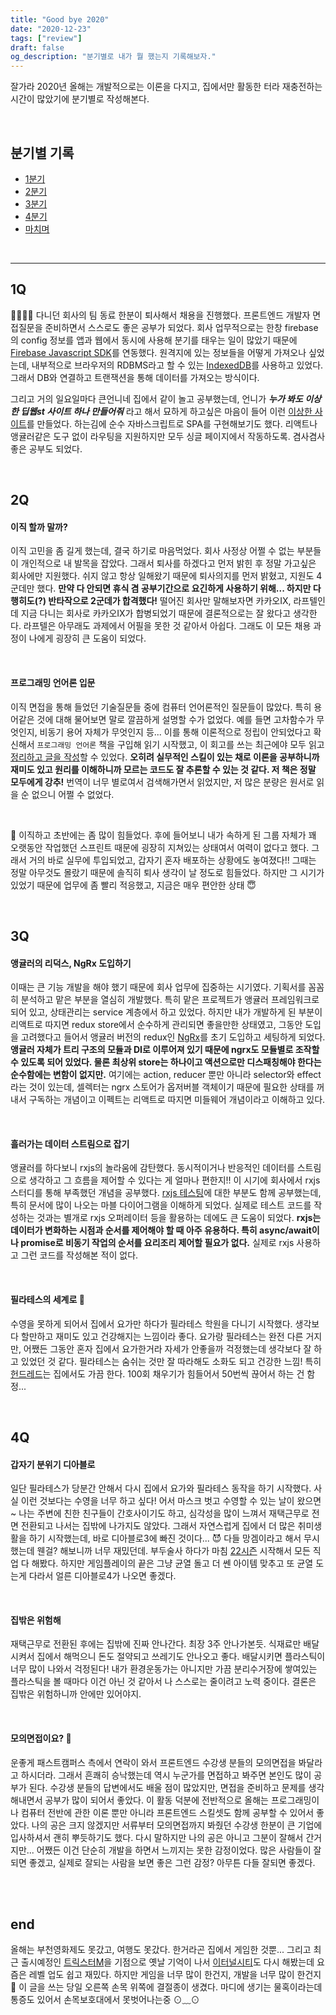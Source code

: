 ```yaml
---
title: "Good bye 2020"
date: "2020-12-23"
tags: ["review"]
draft: false
og_description: "분기별로 내가 뭘 했는지 기록해보자."
---
```


잘가라 2020년
올해는 개발적으로는 이론을 다지고, 집에서만 활동한 터라 재충전하는 시간이 많았기에 분기별로 작성해본다.

<br />

## 분기별 기록

- [1분기](#1q)
- [2분기](#2q)
- [3분기](#3q)
- [4분기](#4q)
- [마치며](#end)


<br />

---

## 1Q

🙂🙃🙂🙃
다니던 회사의 팀 동료 한분이 퇴사해서 채용을 진행했다. 프론트엔드 개발자 면접질문을 준비하면서 스스로도 좋은 공부가 되었다. 회사 업무적으로는 한창 firebase의 config 정보를 앱과 웹에서 동시에 사용해 분기를 태우는 일이 많았기 때문에 [Firebase Javascript SDK](https://firebase.google.com/docs/reference/js)를 연동했다. 원격지에 있는 정보들을 어떻게 가져오나 싶었는데, 내부적으로 브라우저의 RDBMS라고 할 수 있는 [IndexedDB](https://developer.mozilla.org/ko/docs/Web/API/IndexedDB_API)를 사용하고 있었다. 그래서 DB와 연결하고 트랜잭션을 통해 데이터를 가져오는 방식이다.

그리고 거의 일요일마다 큰언니네 집에서 같이 놀고 공부했는데, 언니가 **_누가 봐도 이상한 딥웹st 사이트 하나 만들어줘_** 라고 해서 묘하게 하고싶은 마음이 들어 이런 [이상한 사이트](https://pitch-darkness.now.sh/)를 만들었다. 하는김에 순수 자바스크립트로 SPA를 구현해보기도 했다. 리액트나 앵귤러같은 도구 없이 라우팅을 지원하지만 모두 싱글 페이지에서 작동하도록. 겸사겸사 좋은 공부도 되었다.

<br />

## 2Q

#### 이직 할까 말까?

이직 고민을 좀 길게 했는데, 결국 하기로 마음먹었다. 회사 사정상 어쩔 수 없는 부분들이 개인적으로 내 발목을 잡았다. 그래서 퇴사를 하겠다고 먼저 밝힌 후 정말 가고싶은 회사에만 지원했다. 쉬지 않고 항상 일해왔기 때문에 퇴사의지를 먼저 밝혔고, 지원도 4군데만 했다. **만약 다 안되면 휴식 겸 공부기간으로 요긴하게 사용하기 위해... 하지만 다행히도(?) 반타작으로 2군데가 합격했다!** 떨어진 회사만 말해보자면 카카오IX, 라프텔인데 지금 다니는 회사로 카카오IX가 합병되었기 때문에 결론적으로는 잘 왔다고 생각한다. 라프텔은 아무래도 과제에서 어필을 못한 것 같아서 아쉽다. 그래도 이 모든 채용 과정이 나에게 굉장히 큰 도움이 되었다.

<br />

#### 프로그래밍 언어론 입문

이직 면접을 통해 들었던 기술질문들 중에 컴퓨터 언어론적인 질문들이 많았다. 특히 용어같은 것에 대해 물어보면 말로 깔끔하게 설명할 수가 없었다. 예를 들면 고차함수가 무엇인지, 비동기 용어 자체가 무엇인지 등... 이를 통해 이론적으로 정립이 안되었다고 확신해서 `프로그래밍 언어론` 책을 구입해 읽기 시작했고, 이 회고를 쓰는 최근에야 모두 읽고 [정리하고 글을 작성](https://wacilpong.github.io/blog/post/review/after-reading-concepts-of-programming-languages/)할 수 있었다. **오히려 실무적인 스킬이 있는 채로 이론을 공부하니까 재미도 있고 원리를 이해하니까 모르는 코드도 잘 추론할 수 있는 것 같다. 저 책은 정말 모두에게 강추!** 번역이 너무 별로여서 검색해가면서 읽었지만, 저 많은 분량은 원서로 읽을 순 없으니 어쩔 수 없었다.

<br />

🥺
이직하고 초반에는 좀 많이 힘들었다. 후에 들어보니 내가 속하게 된 그룹 자체가 꽤 오랫동안 작업했던 스프린트 때문에 굉장히 지쳐있는 상태여서 여력이 없다고 했다. 그래서 거의 바로 실무에 투입되었고, 갑자기 혼자 배포하는 상황에도 놓여졌다!! 그때는 정말 아무것도 몰랐기 때문에 솔직히 퇴사 생각이 날 정도로 힘들었다. 하지만 그 시기가 있었기 때문에 업무에 좀 빨리 적응했고, 지금은 매우 편안한 상태 😇

<br />

## 3Q

#### 앵귤러의 리덕스, NgRx 도입하기

이때는 큰 기능 개발을 해야 했기 때문에 회사 업무에 집중하는 시기였다. 기획서를 꼼꼼히 분석하고 맡은 부분을 열심히 개발했다. 특히 맡은 프로젝트가 앵귤러 프레임워크로 되어 있고, 상태관리는 service 계층에서 하고 있었다. 하지만 내가 개발하게 된 부분이 리액트로 따지면 redux store에서 순수하게 관리되면 좋을만한 상태였고, 그동안 도입을 고려했다고 들어서 앵귤러 버전의 redux인 [NgRx](https://ngrx.io/docs)를 초기 도입하고 세팅하게 되었다. **앵귤러 자체가 트리 구조의 모듈과 DI로 이루어져 있기 때문에 ngrx도 모듈별로 조작할 수 있도록 되어 있었다. 물론 최상위 store는 하나이고 액션으로만 디스패칭해야 한다는 순수함에는 변함이 없지만.** 여기에는 action, reducer 뿐만 아니라 selector와 effect라는 것이 있는데, 셀렉터는 ngrx 스토어가 옵저버블 객체이기 때문에 필요한 상태를 꺼내서 구독하는 개념이고 이펙트는 리액트로 따지면 미들웨어 개념이라고 이해하고 있다.

<br />

#### 흘러가는 데이터 스트림으로 잡기

앵귤러를 하다보니 rxjs의 놀라움에 감탄했다. 동시적이거나 반응적인 데이터를 스트림으로 생각하고 그 흐름을 제어할 수 있다는 게 얼마나 편한지!! 이 시기에 회사에서 rxjs 스터디를 통해 부족했던 개념을 공부했다. [rxjs 테스팅](https://wacilpong.github.io/blog/post/javascript-html-css/rxjs-marble-testing/)에 대한 부분도 함께 공부했는데, 특히 문서에 많이 나오는 마블 다이어그램을 이해하게 되었다. 실제로 테스트 코드를 작성하는 것과는 별개로 rxjs 오퍼레이터 등을 활용하는 데에도 큰 도움이 되었다. **rxjs는 데이터가 변화하는 시점과 순서를 제어해야 할 때 아주 유용하다. 특히 async/await이나 promise로 비동기 작업의 순서를 요리조리 제어할 필요가 없다.** 실제로 rxjs 사용하고 그런 코드를 작성해본 적이 없다.

<br />

#### 필라테스의 세계로 🌸

수영을 못하게 되어서 집에서 요가만 하다가 필라테스 학원을 다니기 시작했다. 생각보다 할만하고 재미도 있고 건강해지는 느낌이라 좋다. 요가랑 필라테스는 완전 다른 거지만, 어쨌든 그동안 혼자 집에서 요가한거라 자세가 안좋을까 걱정했는데 생각보다 잘 하고 있었던 것 같다. 필라테스는 숨쉬는 것만 잘 따라해도 소화도 되고 건강한 느낌! 특히 [헌드레드](https://brunch.co.kr/@tenbody/1566)는 집에서도 가끔 한다. 100회 채우기가 힘들어서 50번씩 끊어서 하는 건 함정...

<br />

## 4Q

#### 갑자기 분위기 디아블로
일단 필라테스가 당분간 안해서 다시 집에서 요가와 필라테스 동작을 하기 시작했다. 사실 이런 것보다는 수영을 너무 하고 싶다! 어서 마스크 벗고 수영할 수 있는 날이 왔으면~ 나는 주변에 친한 친구들이 간호사이기도 하고, 심각성을 많이 느껴서 재택근무로 전면 전환되고 나서는 집밖에 나가지도 않았다. 그래서 자연스럽게 집에서 더 많은 취미생활을 하기 시작했는데, 바로 디아블로3에 빠진 것이다... 😈  다들 망겜이라고 해서 무시했는데 웬걸? 해보니까 너무 재밌던데. 부두술사 하다가 마침 [22시즌](https://news.blizzard.com/ko-kr/diablo3/23548757/22%EC%8B%9C%EC%A6%8C%3A-%EB%84%A4%ED%8C%94%EB%A0%98%EC%9D%98-%EA%B7%B8%EB%A6%BC%EC%9E%90%EA%B0%80-11%EC%9B%94-20%EC%9D%BC%EC%97%90-%EC%8B%9C%EC%9E%91%EB%90%A9%EB%8B%88%EB%8B%A4) 시작해서 모든 직업 다 해봤다. 하지만 게임플레이의 끝은 그냥 균열 돌고 더 쎈 아이템 맞추고 또 균열 도는게 다라서 얼른 디아블로4가 나오면 좋겠다.

<br />

#### 집밖은 위험해
재택근무로 전환된 후에는 집밖에 진짜 안나간다. 최장 3주 안나가본듯. 식재료만 배달시켜서 집에서 해먹으니 돈도 절약되고 쓰레기도 안나오고 좋다. 배달시키면 플라스틱이 너무 많이 나와서 걱정된다! 내가 환경운동가는 아니지만 가끔 분리수거장에 쌓여있는 플라스틱을 볼 때마다 이건 아닌 것 같아서 나 스스로는 줄이려고 노력 중이다. 결론은 집밖은 위험하니까 안에만 있어야지.

<br />

#### 모의면접이요? 👩
운좋게 패스트캠퍼스 측에서 연락이 와서 프론트엔드 수강생 분들의 모의면접을 봐달라고 하시더라. 그래서 흔쾌히 승낙했는데 역시 누군가를 면접하고 봐주면 본인도 많이 공부가 된다. 수강생 분들의 답변에서도 배울 점이 많았지만, 면접을 준비하고 문제를 생각해내면서 공부가 많이 되어서 좋았다. 이 활동 덕분에 전반적으로 올해는 프로그래밍이나 컴퓨터 전반에 관한 이론 뿐만 아니라 프론트엔드 스킬셋도 함께 공부할 수 있어서 좋았다. 나의 공은 크지 않겠지만 서류부터 모의면접까지 봐줬던 수강생 한분이 큰 기업에 입사하셔서 괜히 뿌듯하기도 했다. 다시 말하지만 나의 공은 아니고 그분이 잘해서 간거지만... 어쨌든 이건 단순히 개발을 하면서 느끼지는 못한 감정이었다. 많은 사람들이 잘되면 좋겠고, 실제로 잘되는 사람을 보면 좋은 그런 감정? 아무튼 다들 잘되면 좋겠다.

<br />
<br />

## end
올해는 부천영화제도 못갔고, 여행도 못갔다. 한거라곤 집에서 게임한 것뿐... 그리고 최근 출시예정인 [트릭스터M](https://tricksterm.plaync.com/)을 기점으로 옛날 기억이 나서 [이터널시티](http://eternalcity.mgame.com/)도 다시 해봤는데 요즘은 레벨 업도 쉽고 재밌다. 하지만 게임을 너무 많이 한건지, 개발을 너무 많이 한건지 🤥 이 글을 쓰는 당일 오른쪽 손목 위쪽에 결절종이 생겼다. 마디에 생기는 물혹이라는데 통증도 있어서 손목보호대에서 못벗어나는중 ⊙﹏⊙